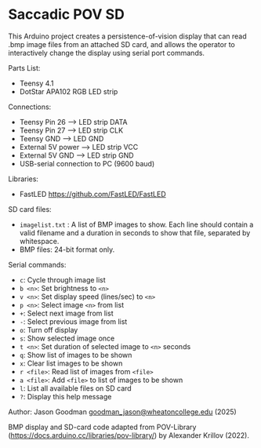 # Saccadic POV SD

This Arduino project creates a persistence-of-vision display that can read .bmp image files from an attached SD card, and allows the operator to
interactively change the display using serial port commands.

Parts List:
* Teensy 4.1
* DotStar APA102 RGB LED strip

Connections:
* Teensy Pin 26 --> LED strip DATA
* Teensy Pin 27 --> LED strip CLK
* Teensy GND --> LED GND
* External 5V power --> LED strip VCC
* External 5V GND --> LED strip GND
* USB-serial connection to PC (9600 baud)

Libraries:
* FastLED https://github.com/FastLED/FastLED

SD card files:
* `imagelist.txt` : A list of BMP images to show.  Each line should contain a valid filename and a duration in seconds to show that file, separated by whitespace.
* BMP files: 24-bit format only.
  
Serial commands:
* `c`: Cycle through image list
* `b <n>`: Set brightness to `<n>`
* `v <n>`: Set display speed (lines/sec) to `<n>`
* `p <n>`: Select image `<n>` from list
* `+`: Select next image from list
* `-`: Select previous image from list
* `o`: Turn off display
* `s`: Show selected image once
* `t <n>`: Set duration of selected image to `<n>` seconds
* `q`: Show list of images to be shown
* `x`: Clear list images to be shown
* `r <file>`: Read list of images from `<file>`
* `a <file>`: Add `<file>` to list of images to be shown
* `l`: List all available files on SD card
* `?`: Display this help message

Author: Jason Goodman <goodman_jason@wheatoncollege.edu> (2025)

BMP display and SD-card code adapted from POV-Library (https://docs.arduino.cc/libraries/pov-library/) by Alexander Krillov (2022).
